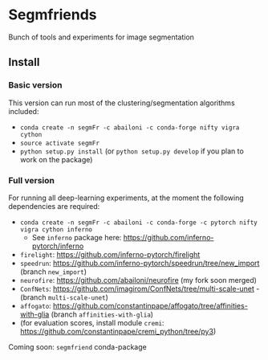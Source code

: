 # Segmfriends
Bunch of tools and experiments for image segmentation


## Install
### Basic version
This version can run most of the clustering/segmentation algorithms included:

- `conda create -n segmFr -c abailoni -c conda-forge nifty vigra cython`
- `source activate segmFr`
- `python setup.py install` (or `python setup.py develop` if you plan to work on the package)

### Full version
For running all deep-learning experiments, at the moment the following dependencies are required:
- `conda create -n segmFr -c abailoni -c conda-forge -c pytorch nifty vigra cython inferno`
    - See `inferno` package here: https://github.com/inferno-pytorch/inferno
- `firelight`: https://github.com/inferno-pytorch/firelight
- `speedrun`: https://github.com/inferno-pytorch/speedrun/tree/new_import (branch `new_import`)
- `neurofire`: https://github.com/abailoni/neurofire (my fork soon merged)
- `ConfNets`: https://github.com/imagirom/ConfNets/tree/multi-scale-unet - (branch `multi-scale-unet`)
- `affogato`: https://github.com/constantinpape/affogato/tree/affinities-with-glia (branch `affinities-with-glia`)
- (for evaluation scores, install module `cremi`: https://github.com/constantinpape/cremi_python/tree/py3)

Coming soon: `segmfriend` conda-package

